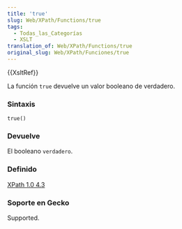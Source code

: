 ```yaml
---
title: 'true'
slug: Web/XPath/Functions/true
tags:
  - Todas_las_Categorías
  - XSLT
translation_of: Web/XPath/Functions/true
original_slug: Web/XPath/Funciones/true
---
```

{{XsltRef}}

La función `true` devuelve un valor booleano de verdadero.

### Sintaxis

    true()

### Devuelve

El booleano `verdadero`.

### Definido

[XPath 1.0 4.3](http://www.w3.org/TR/xpath#function-true)

### Soporte en Gecko

Supported.
